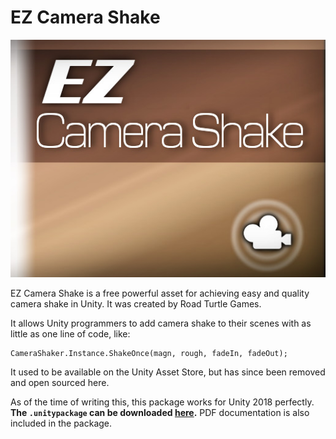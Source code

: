 # EZ Camera Shake
![Cover](READMEimages/EZCover.jpg)

EZ Camera Shake is a free powerful asset for achieving easy and quality camera shake in Unity. It was created by Road Turtle Games.

It allows Unity programmers to add camera shake to their scenes with as little as one line of code, like:

    CameraShaker.Instance.ShakeOnce(magn, rough, fadeIn, fadeOut);

It used to be available on the Unity Asset Store, but has since been removed and open sourced here.

As of the time of writing this, this package works for Unity 2018 perfectly. **The `.unitypackage` can be downloaded [here](https://github.com/andersonaddo/EZ-Camera-Shake-Unity/releases/download/v1.04/EZ.Camera.Shake.unitypackage).** PDF documentation is also included in the package.
